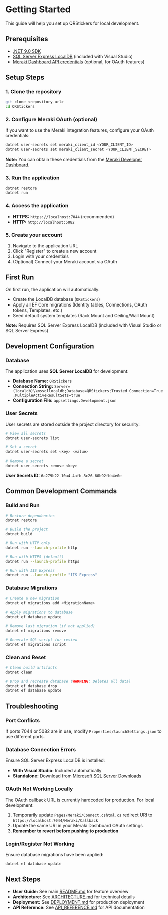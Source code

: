 # Getting Started

This guide will help you set up QRStickers for local development.

## Prerequisites

- [.NET 9.0 SDK](https://dotnet.microsoft.com/download/dotnet/9.0)
- [SQL Server Express LocalDB](https://www.microsoft.com/en-us/sql-server/sql-server-downloads) (included with Visual Studio)
- [Meraki Dashboard API credentials](https://developer.cisco.com/meraki/api-v1/) (optional, for OAuth features)

## Setup Steps

### 1. Clone the repository

```bash
git clone <repository-url>
cd QRStickers
```

### 2. Configure Meraki OAuth (optional)

If you want to use the Meraki integration features, configure your OAuth credentials:

```bash
dotnet user-secrets set meraki_client_id <YOUR_CLIENT_ID>
dotnet user-secrets set meraki_client_secret <YOUR_CLIENT_SECRET>
```

**Note:** You can obtain these credentials from the [Meraki Developer Dashboard](https://developer.cisco.com/meraki/api-v1/).

### 3. Run the application

```bash
dotnet restore
dotnet run
```

### 4. Access the application

- **HTTPS:** `https://localhost:7044` (recommended)
- **HTTP:** `http://localhost:5082`

### 5. Create your account

1. Navigate to the application URL
2. Click "Register" to create a new account
3. Login with your credentials
4. (Optional) Connect your Meraki account via OAuth

## First Run

On first run, the application will automatically:

- Create the LocalDB database (`QRStickers`)
- Apply all EF Core migrations (Identity tables, Connections, OAuth tokens, Templates, etc.)
- Seed default system templates (Rack Mount and Ceiling/Wall Mount)

**Note:** Requires SQL Server Express LocalDB (included with Visual Studio or SQL Server Express)

## Development Configuration

### Database

The application uses **SQL Server LocalDB** for development:

- **Database Name:** `QRStickers`
- **Connection String:** `Server=(localdb)\\mssqllocaldb;Database=QRStickers;Trusted_Connection=True;MultipleActiveResultSets=true`
- **Configuration File:** `appsettings.Development.json`

### User Secrets

User secrets are stored outside the project directory for security:

```bash
# View all secrets
dotnet user-secrets list

# Set a secret
dotnet user-secrets set <key> <value>

# Remove a secret
dotnet user-secrets remove <key>
```

**User Secrets ID:** `6a279b22-10a4-4afb-8c26-60b92fbb4e0e`

## Common Development Commands

### Build and Run

```bash
# Restore dependencies
dotnet restore

# Build the project
dotnet build

# Run with HTTP only
dotnet run --launch-profile http

# Run with HTTPS (default)
dotnet run --launch-profile https

# Run with IIS Express
dotnet run --launch-profile "IIS Express"
```

### Database Migrations

```bash
# Create a new migration
dotnet ef migrations add <MigrationName>

# Apply migrations to database
dotnet ef database update

# Remove last migration (if not applied)
dotnet ef migrations remove

# Generate SQL script for review
dotnet ef migrations script
```

### Clean and Reset

```bash
# Clean build artifacts
dotnet clean

# Drop and recreate database (WARNING: Deletes all data)
dotnet ef database drop
dotnet ef database update
```

## Troubleshooting

### Port Conflicts

If ports 7044 or 5082 are in use, modify `Properties/launchSettings.json` to use different ports.

### Database Connection Errors

Ensure SQL Server Express LocalDB is installed:

- **With Visual Studio:** Included automatically
- **Standalone:** Download from [Microsoft SQL Server Downloads](https://www.microsoft.com/en-us/sql-server/sql-server-downloads)

### OAuth Not Working Locally

The OAuth callback URL is currently hardcoded for production. For local development:

1. Temporarily update `Pages/Meraki/Connect.cshtml.cs` redirect URI to `https://localhost:7044/Meraki/Callback`
2. Update the same URI in your Meraki Dashboard OAuth settings
3. **Remember to revert before pushing to production**

### Login/Register Not Working

Ensure database migrations have been applied:

```bash
dotnet ef database update
```

## Next Steps

- **User Guide:** See main [README.md](README.md) for feature overview
- **Architecture:** See [ARCHITECTURE.md](ARCHITECTURE.md) for technical details
- **Deployment:** See [DEPLOYMENT.md](DEPLOYMENT.md) for production deployment
- **API Reference:** See [API_REFERENCE.md](API_REFERENCE.md) for API documentation

